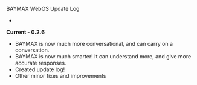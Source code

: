 BAYMAX WebOS Update Log

-

**Current - 0.2.6**

- BAYMAX is now much more conversational, and can carry on a conversation.
- BAYMAX is now much smarter! It can understand more, and give more accurate responses.
- Created update log!
- Other minor fixes and improvements
